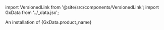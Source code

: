 import VersionedLink from '@site/src/components/VersionedLink';
import GxData from '../_data.jsx';

<span><VersionedLink to='/core/installation_and_setup/install_gx'>An installation of {GxData.product_name}</VersionedLink></span>